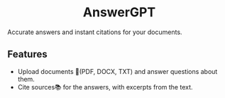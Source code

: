 <h1 align="center">
AnswerGPT
</h1>

Accurate answers and instant citations for your documents.

## Features

- Upload documents 📁(PDF, DOCX, TXT) and answer questions about them.
- Cite sources📚 for the answers, with excerpts from the text.
